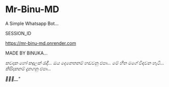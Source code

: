 # Mr-Binu-MD
A Simple Whatsapp Bot...

SESSION_ID

https://mr-binu-md.onrender.com


MADE BY BINUKA...

*කවදාක හෝ කඳුලක් රැඳී...*
*ඔය දෙනෙතනම් හඬවනු එපා...*
*මේ හිත මගේ විඳවන හැටි...*
*කිසිදාකනම් දැනගනු එපා...*

*🥀😩💔__"*
